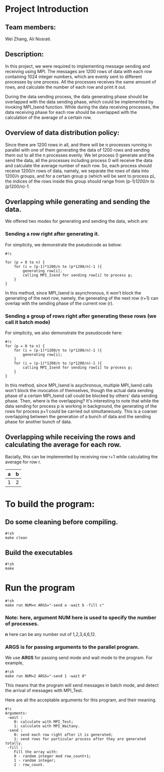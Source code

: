 # Project Introduction
    
## Team members: 

Wei Zhang, Ali Nosrati.

## Description: 

In this project, we were required to implementing message sending and receiving using MPI. The messages are 1200 rows of data with each row containing 1024 integer numbers, which are evenly sent to different processes by one process. All the processes receives the same amount of rows, and calculate the number of each row and print it out.

During the data sending process, the data generating phase should be overlapped with the data sending phase, which could be implemented by invoking MPI_Isend function. While during the data receiving processes, the data receiving phase for each row should be overlapped with the calculation of the average of a certain row.

## Overview of data distribution policy:

Since there are 1200 rows in all, and there will be n processes running in parallel with one of them generating the data of 1200 rows and sending them out to all the n processes evenly. We let process 0 generate and the send the data, all the processes including process 0 will receive the data and calculate the average number of each row. So, each process should receive 1200/n rows of data, namely, we separate the rows of data into 1200/n groups, and for a certain group p (which will be sent to process p), the indices of the rows inside this group should range from (p-1)*1200/n to (p*1200/n)-1. 

## Overlapping while generating and sending the data.

We offered two modes for generating and sending the data, which are:

### Sending a row right after generating it.

For simplicity, we demonstrate the pseudocode as below:

```
#!c

for (p = 0 to n) {
    for (i = (p-1)*1200/n to (p*1200/n)-1 ){
        generating row[i];
        calling MPI_Isend for sending row[i] to process p;
    }
}
```

In this method, since MPI_Isend is asynchronous, it won't block the generating of the next row, namely, the generating of the next row (r+1) can overlap with the sending phase of the current row (r).

### Sending a group of rows right after generating these rows (we call it batch mode)

For simplicity, we also demonstrate the pseudocode here:

```
#!c
for (p = 0 to n) {
    for (i = (p-1)*1200/n to (p*1200/n)-1 ){
        generating row[i];
    }
    for (i = (p-1)*1200/n to (p*1200/n)-1 ){
        calling MPI_Isend for sending row[i] to process p;
    }
}
```
In this method, since MPI_Isend is asychronous, multiple MPI_Isend calls won't block the invocation of themselves, though the actual data sending phase of a certain MPI_Isend call could be blocked by others' data sending phase. Then, where is the overlapping? It's interesting to note that while the data sending for process p is working in background, the generating of the rows for process p+1 could be carried out simultaneously. This is a coarser overlapping between the generation of a bunch of data and the sending phase for another bunch of data.

## Overlapping while receiving the rows and calculating the average for each row.

Bacially, this can be implemented by receiving row r+1 while calculating the average for row r. 

|a|b|
|-|-|
|1|2|


# To build the program:

## Do some cleaning before compiling.

```
#!sh
make clean
```

## Build the executables

```
#!sh
make
```

# Run the program

```
#!sh
make run NUM=n ARGS="-send a -wait b -fill c"
```

### Note: here, argument **NUM** here is used to specify the number of processes. 
 **n** here can be any number out of 1,2,3,4,6,12.

### **ARGS** is for passing arguments to the parallel program.

We use **ARGS** for passing send mode and wait mode to the program. For example,

```
#!sh
make run NUM=2 ARGS="-send 1 -wait 0"
```

This means that the program will send messages in batch mode, and detect the arrival of messages with MPI_Test.

Here are all the acceptable arguments for this program, and their meaning.

```
#!c
Arguments:
 -wait : 
    0: calculate with MPI_Test; 
    1: calculate with MPI_Waitany.
 -send : 
    0: send each row right after it is generated; 
    1: send rows for particular process after they are generated totally.
 -fill : 
    Fill the array with: 
    0 - random integer mod row_count+1; 
    1 - random integer; 
    2 - row_count.
```


